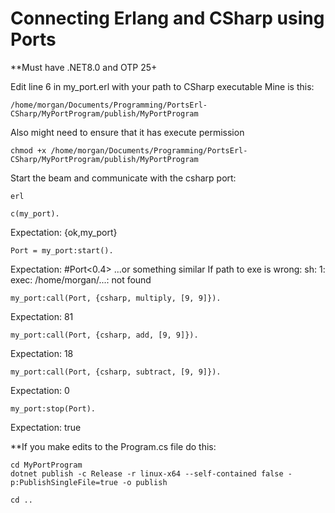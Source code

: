 # Connecting Erlang and CSharp using Ports

**Must have .NET8.0 and OTP 25+

Edit line 6 in my_port.erl with your path to CSharp executable 
Mine is this:
```
/home/morgan/Documents/Programming/PortsErl-CSharp/MyPortProgram/publish/MyPortProgram
```
Also might need to ensure that it has execute permission
```
chmod +x /home/morgan/Documents/Programming/PortsErl-CSharp/MyPortProgram/publish/MyPortProgram
```
Start the beam and communicate with the csharp port:
```
erl
```
```
c(my_port).
```
Expectation: {ok,my_port}
```
Port = my_port:start().
```
Expectation: #Port<0.4>  ...or something similar
If path to exe is wrong: sh: 1: exec: /home/morgan/...: not found
```
my_port:call(Port, {csharp, multiply, [9, 9]}).
```
Expectation: 81
```
my_port:call(Port, {csharp, add, [9, 9]}).
```
Expectation: 18
```
my_port:call(Port, {csharp, subtract, [9, 9]}).
```
Expectation: 0
```
my_port:stop(Port).
```
Expectation: true

**If you make edits to the Program.cs file do this:
```
cd MyPortProgram
dotnet publish -c Release -r linux-x64 --self-contained false -p:PublishSingleFile=true -o publish
```
```
cd ..
```